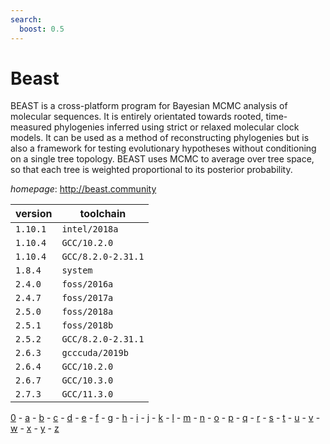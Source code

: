 ```yaml
---
search:
  boost: 0.5
---
```

# Beast

BEAST is a cross-platform program for Bayesian MCMC analysis of molecular   sequences. It is entirely orientated towards rooted, time-measured phylogenies inferred using   strict or relaxed molecular clock models. It can be used as a method of reconstructing phylogenies   but is also a framework for testing evolutionary hypotheses without conditioning on a single   tree topology. BEAST uses MCMC to average over tree space, so that each tree is weighted   proportional to its posterior probability.

*homepage*: <http://beast.community>

version | toolchain
--------|----------
``1.10.1`` | ``intel/2018a``
``1.10.4`` | ``GCC/10.2.0``
``1.10.4`` | ``GCC/8.2.0-2.31.1``
``1.8.4`` | ``system``
``2.4.0`` | ``foss/2016a``
``2.4.7`` | ``foss/2017a``
``2.5.0`` | ``foss/2018a``
``2.5.1`` | ``foss/2018b``
``2.5.2`` | ``GCC/8.2.0-2.31.1``
``2.6.3`` | ``gcccuda/2019b``
``2.6.4`` | ``GCC/10.2.0``
``2.6.7`` | ``GCC/10.3.0``
``2.7.3`` | ``GCC/11.3.0``

[0](../0/index.md) - [a](../a/index.md) - [b](../b/index.md) - [c](../c/index.md) - [d](../d/index.md) - [e](../e/index.md) - [f](../f/index.md) - [g](../g/index.md) - [h](../h/index.md) - [i](../i/index.md) - [j](../j/index.md) - [k](../k/index.md) - [l](../l/index.md) - [m](../m/index.md) - [n](../n/index.md) - [o](../o/index.md) - [p](../p/index.md) - [q](../q/index.md) - [r](../r/index.md) - [s](../s/index.md) - [t](../t/index.md) - [u](../u/index.md) - [v](../v/index.md) - [w](../w/index.md) - [x](../x/index.md) - [y](../y/index.md) - [z](../z/index.md)

